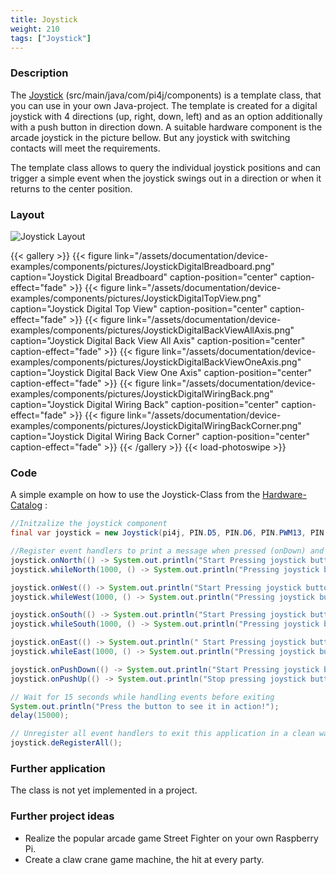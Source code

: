 ```yaml
---
title: Joystick
weight: 210
tags: ["Joystick"]
---
```

### Description
The [Joystick](https://github.com/Pi4J/pi4j-example-components/tree/main/src/main/java/com/pi4j/components) (src/main/java/com/pi4j/components) is a template class, that you can use in your own Java-project.
The template is created for a digital joystick with 4 directions (up, right, down, left) and as an option additionally with a push button in direction down.
A suitable hardware component is the arcade joystick in the picture bellow. But any joystick with switching contacts will meet the requirements.

The template class allows to query the individual joystick positions and can trigger a simple event when the joystick swings out in a direction or when it returns to the center position.

### Layout
![Joystick Layout](/assets/documentation/device-examples/components/Layout-Joystick.png)

{{< gallery >}}
{{< figure link="/assets/documentation/device-examples/components/pictures/JoystickDigitalBreadboard.png" caption="Joystick Digital Breadboard" caption-position="center" caption-effect="fade" >}}
{{< figure link="/assets/documentation/device-examples/components/pictures/JoystickDigitalTopView.png" caption="Joystick Digital Top View" caption-position="center" caption-effect="fade" >}}
{{< figure link="/assets/documentation/device-examples/components/pictures/JoystickDigitalBackViewAllAxis.png" caption="Joystick Digital Back View All Axis" caption-position="center" caption-effect="fade" >}}
{{< figure link="/assets/documentation/device-examples/components/pictures/JoystickDigitalBackViewOneAxis.png" caption="Joystick Digital Back View One Axis" caption-position="center" caption-effect="fade" >}}
{{< figure link="/assets/documentation/device-examples/components/pictures/JoystickDigitalWiringBack.png" caption="Joystick Digital Wiring Back" caption-position="center" caption-effect="fade" >}}
{{< figure link="/assets/documentation/device-examples/components/pictures/JoystickDigitalWiringBackCorner.png" caption="Joystick Digital Wiring Back Corner" caption-position="center" caption-effect="fade" >}}
{{< /gallery >}}
{{< load-photoswipe >}}

### Code
A simple example on how to use the Joystick-Class from the [Hardware-Catalog](https://github.com/Pi4J/pi4j-example-components) :
```java
//Initzalize the joystick component
final var joystick = new Joystick(pi4j, PIN.D5, PIN.D6, PIN.PWM13, PIN.PWM19, PIN.D26);

//Register event handlers to print a message when pressed (onDown) and (onUp)
joystick.onNorth(() -> System.out.println("Start Pressing joystick button North"));
joystick.whileNorth(1000, () -> System.out.println("Pressing joystick button North"));

joystick.onWest(() -> System.out.println("Start Pressing joystick button West"));
joystick.whileWest(1000, () -> System.out.println("Pressing joystick button West"));

joystick.onSouth(() -> System.out.println("Start Pressing joystick button South"));
joystick.whileSouth(1000, () -> System.out.println("Pressing joystick button South"));

joystick.onEast(() -> System.out.println(" Start Pressing joystick button East"));
joystick.whileEast(1000, () -> System.out.println("Pressing joystick button East"));

joystick.onPushDown(() -> System.out.println("Start Pressing joystick button PUSH"));
joystick.onPushUp(() -> System.out.println("Stop pressing joystick button PUSH"));

// Wait for 15 seconds while handling events before exiting
System.out.println("Press the button to see it in action!");
delay(15000);

// Unregister all event handlers to exit this application in a clean way
joystick.deRegisterAll();
```

### Further application
The class is not yet implemented in a project.

### Further project ideas
- Realize the popular arcade game Street Fighter on your own Raspberry Pi.
- Create a claw crane game machine, the hit at every party.